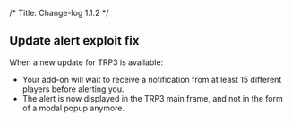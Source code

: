 /*
Title: Change-log 1.1.2
*/

## Update alert exploit fix

When a new update for TRP3 is available:
* Your add-on will wait to receive a notification from at least 15 different players before alerting you.
* The alert is now displayed in the TRP3 main frame, and not in the form of a modal popup anymore.
